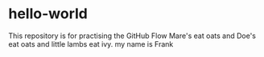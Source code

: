 # hello-world
This repository is for practising the GitHub Flow
Mare's eat oats and Doe's eat oats and little lambs eat ivy.
my name is Frank
